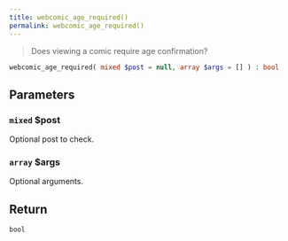 ```yaml
---
title: webcomic_age_required()
permalink: webcomic_age_required()
---
```


> Does viewing a comic require age confirmation?

```php
webcomic_age_required( mixed $post = null, array $args = [] ) : bool
```

## Parameters

### `mixed` $post
Optional post to check.

### `array` $args
Optional arguments.

## Return

`bool`
